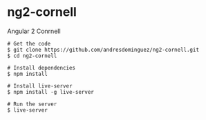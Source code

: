 # ng2-cornell
Angular 2 Conrnell

```shell
# Get the code
$ git clone https://github.com/andresdominguez/ng2-cornell.git
$ cd ng2-cornell

# Install dependencies
$ npm install

# Install live-server
$ npm install -g live-server

# Run the server
$ live-server
```
